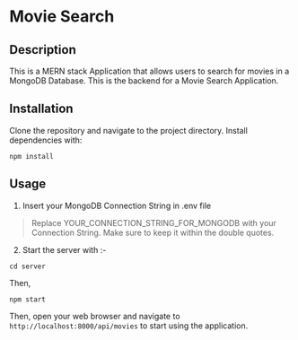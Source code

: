 # Movie Search

## Description

This is a MERN stack Application that allows users to search for movies in a MongoDB Database. This is the backend for a Movie Search Application.

## Installation

Clone the repository and navigate to the project directory. Install dependencies with:

`npm install`

## Usage
1. Insert your MongoDB Connection String in .env file

> Replace YOUR_CONNECTION_STRING_FOR_MONGODB with your Connection String. Make sure to keep it within the double quotes.

2. Start the server with :-

`cd server`

Then,

`npm start`

Then, open your web browser and navigate to ``http://localhost:8000/api/movies`` to start using the application.
